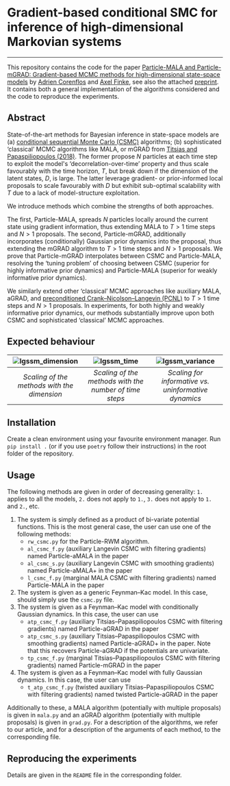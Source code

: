 # Gradient-based conditional SMC for inference of high-dimensional Markovian systems
-----------------
This repository contains the code for the paper [Particle-MALA and Particle-mGRAD: Gradient-based MCMC methods for high-dimensional state-space models](https://github.com/AdrienCorenflos/particle_mala/blob/main/preprint.pdf) by [Adrien Corenflos](https://adriencorenflos.github.io/) and [Axel Finke](https://www.lboro.ac.uk/departments/maths/staff/axel-finke/), see also the attached [preprint](https://github.com/AdrienCorenflos/particle_mala/blob/main/preprint.pdf).
It contains both a general implementation of the algorithms considered and the code to reproduce the experiments.

## Abstract

State-of-the-art methods for Bayesian inference in state-space models are (a) [conditional sequential Monte Carlo (CSMC)](https://rss.onlinelibrary.wiley.com/doi/full/10.1111/j.1467-9868.2009.00736.x) algorithms; (b) sophisticated ‘classical’ MCMC algorithms like MALA, or mGRAD from [Titsias and Papaspiliopoulos (2018)](https://rss.onlinelibrary.wiley.com/doi/abs/10.1111/rssb.12269). 
The former propose $N$ particles at each time step to exploit the model's ‘decorrelation-over-time’ property and thus scale favourably with the time horizon, $T$, but break down if the dimension of the latent states, $D$, is large. 
The latter leverage gradient- or prior-informed local proposals to scale favourably with $D$ but exhibit sub-optimal scalability with $T$ due to a lack of model-structure exploitation. 

We introduce methods which combine the strengths of both approaches. 

The first, Particle-MALA, spreads $N$ particles locally around the current state using gradient information, thus extending MALA to $T > 1$ time steps and $N > 1$ proposals. The second, Particle-mGRAD, additionally incorporates (conditionally) Gaussian prior dynamics into the proposal, thus extending the mGRAD algorithm to $T > 1$ time steps and $N > 1$ proposals. We prove that Particle-mGRAD interpolates between CSMC and Particle-MALA, resolving the ‘tuning problem’ of choosing between CSMC (superior for highly informative prior dynamics) and Particle-MALA (superior for weakly informative prior dynamics). 

We similarly extend other ‘classical’ MCMC approaches like auxiliary MALA, aGRAD, and [preconditioned Crank–Nicolson–Langevin (PCNL)](https://projecteuclid.org/journals/statistical-science/volume-28/issue-3/MCMC-Methods-for-Functions--Modifying-Old-Algorithms-to-Make/10.1214/13-STS421.full) to $T > 1$ time steps and $N > 1$ proposals. 
In experiments, for both highly and weakly informative prior dynamics, our methods substantially improve upon both CSMC and sophisticated ‘classical’ MCMC approaches.

## Expected behaviour
|  ![lgssm_dimension](https://github.com/AdrienCorenflos/particle_mala/assets/19948263/5980e1ae-16b8-4857-8fdf-9643255216fc) | ![lgssm_time](https://github.com/AdrienCorenflos/particle_mala/assets/19948263/b4336faf-4c82-44b6-9ffb-f8cfc44a8f92) | ![lgssm_variance](https://github.com/AdrienCorenflos/particle_mala/assets/19948263/111ff857-0c6d-4d1f-aba0-d405e1ac620c) |
| :--: | :--: | :--: | 
| *Scaling of the methods with the dimension* | *Scaling of the methods with the number of time steps* | *Scaling for informative vs. uninformative dynamics* |

## Installation
Create a clean environment using your favourite environment manager.
Run `pip install .` (or if you use `poetry` follow their instructions) in the root folder of the repository.

## Usage

The following methods are given in order of decreasing generality: `1.` applies to all the models, `2.` does not apply to `1.`, `3.` does not apply to `1.` and `2.`, etc.
1. The system is simply defined as a product of bi-variate potential functions. This is the most general case, the user can use one of the following methods:
    - `rw_csmc.py` for the Particle-RWM algorithm.
    - `al_csmc_f.py` (auxiliary Langevin CSMC with filtering gradients) named Particle-aMALA in the paper
    - `al_csmc_s.py` (auxiliary Langevin CSMC with smoothing gradients) named Particle-aMALA+ in the paper
    - `l_csmc_f.py` (marginal MALA CSMC with filtering gradients) named Particle-MALA in the paper
2. The system is given as a generic Feynman–Kac model. In this case, should simply use the `csmc.py` file.
3. The system is given as a Feynman–Kac model with conditionally Gaussian dynamics. In this case, the user can use
    - `atp_csmc_f.py` (auxiliary Titsias–Papaspiliopoulos CSMC with filtering gradients) named Particle-aGRAD in the paper
    - `atp_csmc_s.py` (auxiliary Titsias–Papaspiliopoulos CSMC with smoothing gradients) named Particle-aGRAD+ in the paper. Note that this recovers Particle-aGRAD if the potentials are univariate.
    - `tp_csmc_f.py` (marginal Titsias–Papaspiliopoulos CSMC with filtering gradients) named Particle-mGRAD in the paper
4. The system is given as a Feynman–Kac model with fully Gaussian dynamics. In this case, the user can use
    - `t_atp_csmc_f.py` (twisted auxiliary Titsias–Papaspiliopoulos CSMC with filtering gradients) named twisted Particle-aGRAD in the paper

Additionally to these, a MALA algorithm (potentially with multiple proposals) is given in `mala.py` and an aGRAD algorithm (potentially with multiple proposals) is given in `grad.py`.
For a description of the algorithms, we refer to our article, and for a description of the arguments of each method, to the corresponding file.

## Reproducing the experiments
Details are given in the `README` file in the corresponding folder.
